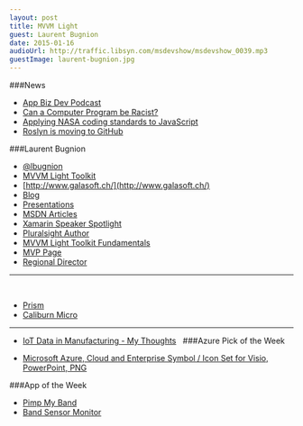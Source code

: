 ```yaml
---
layout: post
title: MVVM Light
guest: Laurent Bugnion
date: 2015-01-16
audioUrl: http://traffic.libsyn.com/msdevshow/msdevshow_0039.mp3
guestImage: laurent-bugnion.jpg
---
```


###News

 - [App Biz Dev Podcast](http://www.appbizdev.com/)
 - [Can a Computer Program be Racist?](http://www.slate.com/articles/technology/bitwise/2015/01/black_box_society_by_frank_pasquale_a_chilling_vision_of_how_big_data_has.html)
 - [Applying NASA coding standards to JavaScript](http://pixelscommander.com/en/javascript/nasa-coding-standarts-for-javascript-performance/)
 - [Roslyn is moving to GitHub](https://roslyn.codeplex.com/)

###Laurent Bugnion

 - [@lbugnion](https://twitter.com/lbugnion)
 - [MVVM Light Toolkit](http://www.mvvmlight.net/)
 - [http://www.galasoft.ch/](http://www.galasoft.ch/)
 - [Blog](http://blog.galasoft.ch/posts/)
  - [Presentations](http://www.galasoft.ch/presentations)
 - [MSDN Articles](http://msdn.microsoft.com/en-us/magazine/ee532098.aspx?sdmr=LaurentBugnion&sdmi=authors)
 - [Xamarin Speaker Spotlight](http://blog.xamarin.com/xamarin-evolve-2014-speaker-spotlight-laurent-bugnion/)
 - [Pluralsight Author](http://www.pluralsight.com/author/laurent-bugnion)
 - [MVVM Light Toolkit Fundamentals](http://www.pluralsight.com/courses/mvvm-light-toolkit-fundamentals)
 - [MVP Page](http://mvp.microsoft.com/en-us/mvp/Laurent%20Bugnion-37598)
 - [Regional Director](http://msrd.io/)

----------
 
 - [Prism](https://pnpmvvm.codeplex.com/)
 - [Caliburn Micro](https://github.com/Caliburn-Micro)

----------

 - [IoT Data in Manufacturing - My Thoughts](http://www.ytechie.com/2015/01/iot-data-in-manufacturing/)
 
###Azure Pick of the Week

 - [Microsoft Azure, Cloud and Enterprise Symbol / Icon Set for Visio, PowerPoint, PNG](http://www.microsoft.com/en-us/download/details.aspx?id=41937)

###App of the Week

-   [Pimp My  Band](http://www.windowsphone.com/s?appid=9966b6e7-bb20-4b53-9b3c-8701a271c66c)
-   [Band Sensor Monitor](http://www.windowsphone.com/s?appid=68f97b41-de2f-4579-a473-5d476a5c5196)